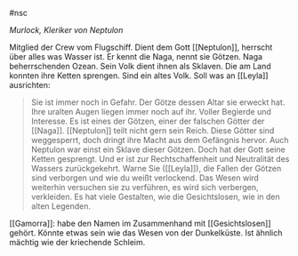 #nsc 

*Murlock, Kleriker von Neptulon*

Mitglied der Crew vom Flugschiff.
Dient dem Gott [[Neptulon]], herrscht über alles was Wasser ist.
Er kennt die Naga, nennt sie Götzen.
Naga beherrschenden Ozean. Sein Volk dient ihnen als Sklaven. Die am Land konnten ihre Ketten sprengen. Sind ein altes Volk.
Soll was an [[Leyla]] ausrichten:

> Sie ist immer noch in Gefahr. Der Götze dessen Altar sie erweckt hat. Ihre uralten Augen liegen immer noch auf ihr. Voller Begierde und Interesse. Es ist eines der Götzen, einer der falschen Götter der [[Naga]]. [[Neptulon]] teilt nicht gern sein Reich. Diese Götter sind weggesperrt, doch dringt ihre Macht aus dem Gefängnis hervor. Auch Neptulon war einst ein Sklave dieser Götzen. Doch hat der Gott seine Ketten gesprengt. Und er ist zur Rechtschaffenheit und Neutralität des Wassers zurückgekehrt. Warne Sie ([[Leyla]]), die Fallen der Götzen sind verborgen und wie du weißt verlockend. Das Wesen wird weiterhin versuchen sie zu verführen, es wird sich verbergen, verkleiden. Es hat viele Gestalten, wie die Gesichtslosen, wie in den alten Legenden.

[[Gamorra]]: habe den Namen im Zusammenhand mit [[Gesichtslosen]] gehört. Könnte etwas sein wie das Wesen von der Dunkelküste. Ist ähnlich mächtig wie der kriechende Schleim.
